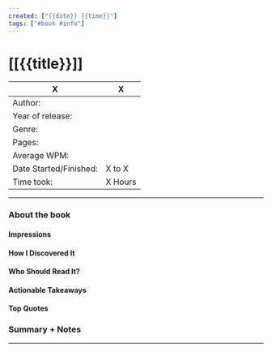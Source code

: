```yaml
---
created: ["{{date}} {{time}}"]
tags: ["#book #info"]
---
```

# [[{{title}}]]

| X                      | X       |
| ---------------------- | ------- |
| Author:                |         |
| Year of release:       |         |
| Genre:                 |         |
| Pages:                 |         |
| Average WPM:           |         |
| Date Started/Finished: | X to X  |
| Time took:             | X Hours |

---
### About the book
#### Impressions

#### How I Discovered It


#### Who Should Read It?


#### Actionable Takeaways


#### Top Quotes


### Summary + Notes
---
